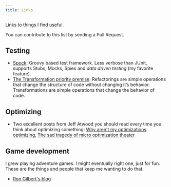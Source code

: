 ```yaml
---
title: Links
---
```


Links to things I find useful.

You can contribute to this list by sending a Pull Request.

## Testing
- [Spock](http://spockframework.org): Groovy based test framework. Less verbose than JUnit, supports Stubs, Mocks, Spies and *data driven testing* (my favorite feature).
- [The Transformation priority premise](http://blog.cleancoder.com/uncle-bob/2013/05/27/TheTransformationPriorityPremise.html): Refactorings are simple operations that change the structure of code without changing it’s behavior. Transformations are simple operations that change the behavior of code.

## Optimizing
- Two excellent posts from Jeff Atwood you should read every time you think about optimizing something: [Why aren't my optimizations optimizing](https://blog.codinghorror.com/why-arent-my-optimizations-optimizing/), [The sad tragedy of micro optimization theater](https://blog.codinghorror.com/the-sad-tragedy-of-micro-optimization-theater/)

## Game development
I grew playing adventure games. I might eventually right one, just for fun. These are the things and people that keep me wanting to do that.

- [Ron Gilbert's blog](https://grumpygamer.com/)